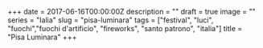 +++
date = 2017-06-16T00:00:00Z
description = ""
draft = true
image = ""
series = "Ialia"
slug = "pisa-luminara"
tags = ["festival", "luci", "fuochi","fuochi d'artificio", "fireworks", "santo patrono", "italia"]
title = "Pisa Luminara"
+++

